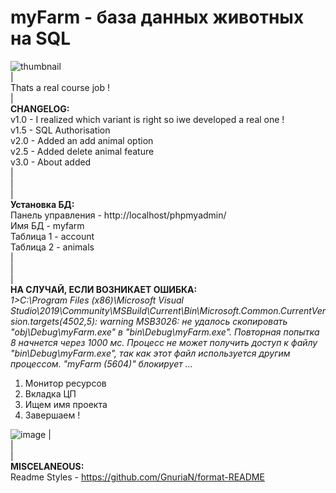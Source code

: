# myFarm - база данных животных на SQL
![thumbnail](https://user-images.githubusercontent.com/28227386/148646086-6e06c144-5b8e-49e2-b3a2-a4de827ed086.png)                     
|              
Thats a real course job !   
|                 
**CHANGELOG:**                      
v1.0 - I realized which variant is right so iwe developed a real one !                   
v1.5 - SQL Authorisation              
v2.0 - Added an add animal option              
v2.5 - Added delete animal feature                     
v3.0 - About added                   
|                          
|                  
|                                       
**Установка БД:**               
Панель управления - http://localhost/phpmyadmin/                  
Имя БД - myfarm                              
Таблица 1 - account                        
Таблица 2 - animals                  
|                          
|                  
|                                       
**НА СЛУЧАЙ, ЕСЛИ ВОЗНИКАЕТ ОШИБКА:**              
*1>C:\Program Files (x86)\Microsoft Visual Studio\2019\Community\MSBuild\Current\Bin\Microsoft.Common.CurrentVersion.targets(4502,5): warning MSB3026: не удалось скопировать "obj\Debug\myFarm.exe" в "bin\Debug\myFarm.exe". Повторная попытка 8 начнется через 1000 мс. Процесс не может получить доступ к файлу "bin\Debug\myFarm.exe", так как этот файл используется другим процессом. "myFarm (5604)" блокирует ...*                  
1) Монитор ресурсов                   
2) Вкладка ЦП            
3) Ищем имя проекта              
4) Завершаем !  
               
![image](https://user-images.githubusercontent.com/28227386/148645129-877c5d01-b4ee-41fe-9a52-1fb2d80e6fa5.png)
|                 
|                 
|                  
**MISCELANEOUS:**              
Readme Styles - https://github.com/GnuriaN/format-README
